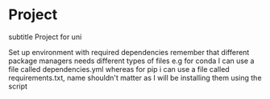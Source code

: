 # Project
subtitle Project for uni

Set up environment with required dependencies
remember that different package managers needs different types of files e.g for conda I can use a file called dependencies.yml whereas for pip i can use a file called requirements.txt, name shouldn't matter as I will be installing them using the script 
